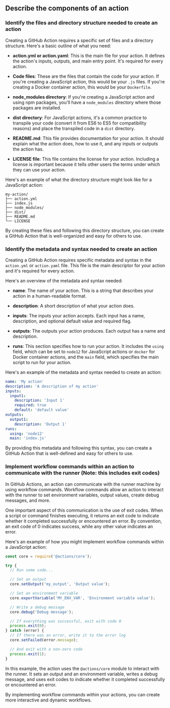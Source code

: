 ## Describe the components of an action

### Identify the files and directory structure needed to create an action

Creating a GitHub Action requires a specific set of files and a directory structure. Here's a basic outline of what you need:

- **action.yml or action.yaml**: This is the main file for your action. It defines the action's inputs, outputs, and main entry point. It's required for every action.

- **Code files**: These are the files that contain the code for your action. If you're creating a JavaScript action, this would be your `.js` files. If you're creating a Docker container action, this would be your `Dockerfile`.

- **node_modules directory**: If you're creating a JavaScript action and using npm packages, you'll have a `node_modules` directory where those packages are installed.

- **dist directory**: For JavaScript actions, it's a common practice to transpile your code (convert it from ES6 to ES5 for compatibility reasons) and place the transpiled code in a `dist` directory.

- **README.md**: This file provides documentation for your action. It should explain what the action does, how to use it, and any inputs or outputs the action has.

- **LICENSE file**: This file contains the license for your action. Including a license is important because it tells other users the terms under which they can use your action.

Here's an example of what the directory structure might look like for a JavaScript action:

```
my-action/
├── action.yml
├── index.js
├── node_modules/
├── dist/
├── README.md
└── LICENSE
```

By creating these files and following this directory structure, you can create a GitHub Action that is well-organized and easy for others to use.

### Identify the metadata and syntax needed to create an action

Creating a GitHub Action requires specific metadata and syntax in the `action.yml` or `action.yaml` file. This file is the main descriptor for your action and it's required for every action.

Here's an overview of the metadata and syntax needed:

- **name**: The name of your action. This is a string that describes your action in a human-readable format.

- **description**: A short description of what your action does.

- **inputs**: The inputs your action accepts. Each input has a name, description, and optional default value and required flag.

- **outputs**: The outputs your action produces. Each output has a name and description.

- **runs**: This section specifies how to run your action. It includes the `using` field, which can be set to `node12` for JavaScript actions or `docker` for Docker container actions, and the `main` field, which specifies the main script to run for your action.

Here's an example of the metadata and syntax needed to create an action:

```yaml
name: 'My action'
description: 'A description of my action'
inputs:
  input1:
    description: 'Input 1'
    required: true
    default: 'default value'
outputs:
  output1:
    description: 'Output 1'
runs:
  using: 'node12'
  main: 'index.js'
```

By providing this metadata and following this syntax, you can create a GitHub Action that is well-defined and easy for others to use.

### Implement workflow commands within an action to communicate with the runner (Note: this includes exit codes)

In GitHub Actions, an action can communicate with the runner machine by using workflow commands. Workflow commands allow an action to interact with the runner to set environment variables, output values, create debug messages, and more.

One important aspect of this communication is the use of exit codes. When a script or command finishes executing, it returns an exit code to indicate whether it completed successfully or encountered an error. By convention, an exit code of 0 indicates success, while any other value indicates an error.

Here's an example of how you might implement workflow commands within a JavaScript action:

```javascript
const core = require('@actions/core');

try {
  // Run some code...

  // Set an output
  core.setOutput('my_output', 'Output value');

  // Set an environment variable
  core.exportVariable('MY_ENV_VAR', 'Environment variable value');

  // Write a debug message
  core.debug('Debug message');

  // If everything was successful, exit with code 0
  process.exit(0);
} catch (error) {
  // If there was an error, write it to the error log
  core.setFailed(error.message);

  // And exit with a non-zero code
  process.exit(1);
}
```

In this example, the action uses the `@actions/core` module to interact with the runner. It sets an output and an environment variable, writes a debug message, and uses exit codes to indicate whether it completed successfully or encountered an error.

By implementing workflow commands within your actions, you can create more interactive and dynamic workflows.
